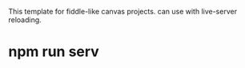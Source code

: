 This template for fiddle-like canvas projects. can use with live-server reloading.

 # npm run serv

